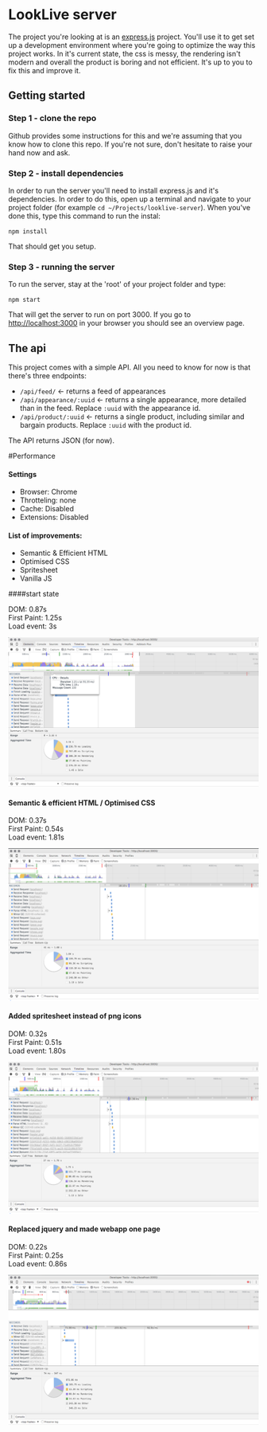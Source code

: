 # LookLive server

The project you're looking at is an [express.js](http://expressjs.com) project. You'll use it to get set up a development environment where you're
going to optimize the way this project works. In it's current state, the css is messy, the rendering isn't modern and
overall the product is boring and not efficient. It's up to you to fix this and improve it.

## Getting started

### Step 1 - clone the repo
Github provides some instructions for this and we're assuming that you know how to clone this repo. If you're not sure,
don't hesitate to raise your hand now and ask.

### Step 2 - install dependencies
In order to run the server you'll need to install express.js and it's dependencies. In order to do this, open up a 
terminal and navigate to your project folder (for example `cd ~/Projects/looklive-server`). When you've done this, type
this command to run the instal:

```
npm install
```

That should get you setup.

### Step 3 - running the server
To run the server, stay at the 'root' of your project folder and type:

```
npm start
```

That will get the server to run on port 3000. If you go to [http://localhost:3000](http://localhost:3000) in your browser
you should see an overview page.

## The api

This project comes with a simple API. All you need to know for now is that there's three endpoints:

* `/api/feed/` <- returns a feed of appearances
* `/api/appearance/:uuid` <- returns a single appearance, more detailed than in the feed. Replace `:uuid` with the 
appearance id.
* `/api/product/:uuid` <- returns a single product, including similar and bargain products. Replace `:uuid` with the 
product id.

The API returns JSON (for now).


#Performance

#### Settings
* Browser: Chrome
* Throtteling: none
* Cache: Disabled
* Extensions: Disabled 

#### List of improvements:
* Semantic & Efficient HTML
* Optimised CSS
* Spritesheet
* Vanilla JS

####start state


DOM: 0.87s  
First Paint: 1.25s  
Load event: 3s  

![Before](/readme_images/before.png)

#### Semantic & efficient HTML / Optimised CSS

DOM: 0.37s  
First Paint: 0.54s  
Load event: 1.81s  

![After semantic html](/readme_images/after_html-css.png)

#### Added spritesheet instead of png icons

DOM: 0.32s  
First Paint: 0.51s  
Load event: 1.80s  

![After spritesheet](/readme_images/after_spritesheet.png)

#### Replaced jquery and made webapp one page 

DOM: 0.22s  
First Paint: 0.25s  
Load event: 0.86s  

![After onepage](/readme_images/after_onepage.png)